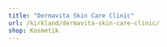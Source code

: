 ```yaml
---
title: "Dermavita Skin Care Clinic"
url: /kirkland/dermavita-skin-care-clinic/
shop: Kosmetik
---
```

